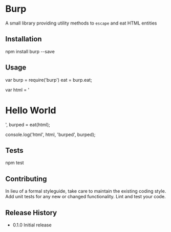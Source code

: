 Burp
=========

A small library providing utility methods to `escape` and eat HTML entities

## Installation

  npm install burp --save

## Usage

  var burp = require('burp')
      eat = burp.eat;

  var html = '<h1>Hello World</h1>',
      burped = eat(html);

  console.log('html', html, 'burped', burped);

## Tests

  npm test

## Contributing

In lieu of a formal styleguide, take care to maintain the existing coding style.
Add unit tests for any new or changed functionality. Lint and test your code.

## Release History

* 0.1.0 Initial release